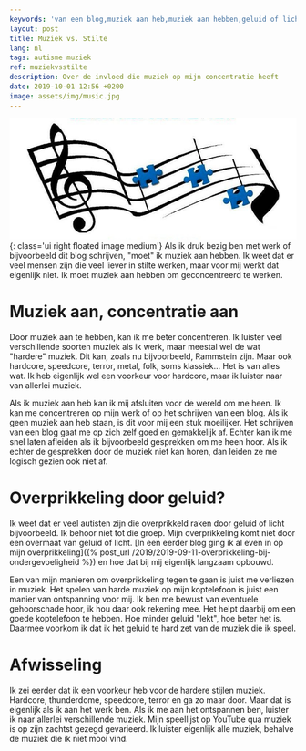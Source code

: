 ```yaml
---
keywords: 'van een blog,muziek aan heb,muziek aan hebben,geluid of licht,veel'
layout: post
title: Muziek vs. Stilte
lang: nl
tags: autisme muziek
ref: muziekvsstilte
description: Over de invloed die muziek op mijn concentratie heeft
date: 2019-10-01 12:56 +0200
image: assets/img/music.jpg
---
```

![Muziek noten](/assets/img/music.jpg){: class='ui right floated image medium'}
Als ik druk bezig ben met werk of bijvoorbeeld dit blog schrijven, "moet" ik muziek aan hebben. Ik weet dat er veel mensen zijn die veel liever in stilte werken, maar voor mij werkt dat eigenlijk niet. Ik moet muziek aan hebben om geconcentreerd te werken.

# Muziek aan, concentratie aan

Door muziek aan te hebben, kan ik me beter concentreren. Ik luister veel verschillende soorten muziek als ik werk, maar meestal wel de wat "hardere" muziek. Dit kan, zoals nu bijvoorbeeld, Rammstein zijn. Maar ook hardcore, speedcore, terror, metal, folk, soms klassiek... Het is van alles wat. Ik heb eigenlijk wel een voorkeur voor hardcore, maar ik luister naar van allerlei muziek.

Als ik muziek aan heb kan ik mij afsluiten voor de wereld om me heen. Ik kan me concentreren op mijn werk of op het schrijven van een blog. Als ik geen muziek aan heb staan, is dit voor mij een stuk moeilijker. Het schrijven van een blog gaat me op zich zelf goed en gemakkelijk af. Echter kan ik me snel laten afleiden als ik bijvoorbeeld gesprekken om me heen hoor. Als ik echter de gesprekken door de muziek niet kan horen, dan leiden ze me logisch gezien ook niet af.

# Overprikkeling door geluid?

Ik weet dat er veel autisten zijn die overprikkeld raken door geluid of licht bijvoorbeeld. Ik behoor niet tot die groep. Mijn overprikkeling komt niet door een overmaat van geluid of licht. [In een eerder blog ging ik al even in op mijn overprikkeling]({% post_url /2019/2019-09-11-overprikkeling-bij-ondergevoeligheid %}) en hoe dat bij mij eigenlijk langzaam opbouwd.

Een van mijn manieren om overprikkeling tegen te gaan is juist me verliezen in muziek. Het spelen van harde muziek op mijn koptelefoon is juist een manier van ontspanning voor mij. Ik ben me bewust van eventuele gehoorschade hoor, ik hou daar ook rekening mee. Het helpt daarbij om een goede koptelefoon te hebben. Hoe minder geluid "lekt", hoe beter het is. Daarmee voorkom ik dat ik het geluid te hard zet van de muziek die ik speel.

# Afwisseling

Ik zei eerder dat ik een voorkeur heb voor de hardere stijlen muziek. Hardcore, thunderdome, speedcore, terror en ga zo maar door. Maar dat is eigenlijk als ik aan het werk ben. Als ik me aan het ontspannen ben, luister ik naar allerlei verschillende muziek. Mijn speellijst op YouTube qua muziek is op zijn zachtst gezegd gevarieerd. Ik luister eigenlijk alle muziek, behalve de muziek die ik niet mooi vind.
